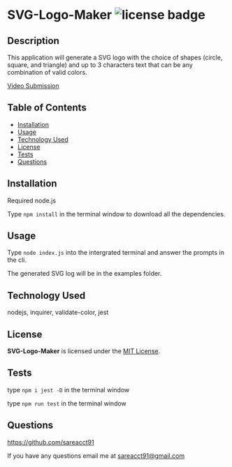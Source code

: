 # SVG-Logo-Maker    ![license badge](https://img.shields.io/github/license/sareacct91/SVG-Logo-Maker)

## Description

This application will generate a SVG logo with the choice of shapes (circle, square, and triangle) and up to 3 characters text that can be any combination of valid colors.


[Video Submission](https://www.youtube.com/watch?v=WKV2svnjp4k)


## Table of Contents

- [Installation](#installation)
- [Usage](#usage)
- [Technology Used](#technology-used)
- [License](#license)
- [Tests](#tests)
- [Questions](#questions)

## Installation

Required node.js

Type ```npm install``` in the terminal window to download all the dependencies.

## Usage

Type ```node index.js``` into the intergrated terminal and answer the prompts in the cli.

The generated SVG log will be in the examples folder.

## Technology Used

nodejs, inquirer, validate-color, jest

## License

**SVG-Logo-Maker** is licensed under the [MIT License](https://github.com/sareacct91/README-Generator/blob/master/LICENSE).


## Tests

type ```npm i jest -D``` in the terminal window

type ```npm run test``` in the terminal window

## Questions

https://github.com/sareacct91

If you have any questions email me at sareacct91@gmail.com
